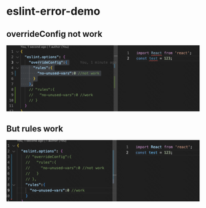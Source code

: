 # eslint-error-demo

## overrideConfig not work
![overrideConfig](./1673590777421.png)
## But rules work
![rules](./1673590763614.png)